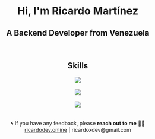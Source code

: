 <h1 align="center">Hi, I'm Ricardo Martínez</h1>
<h2 align="center"><b>A Backend Developer from Venezuela</b></h2>

</div>
 
<div align="center">
 <h2 align="center">Skills</h2>
    <img src="https://skillicons.dev/icons?i=ts,py,go,c,nodejs,deno,supabase,flask,express,fastapi,django,nestjs,docker,mongodb,redis,postgres,jenkins,kafka,rabbitmq,bash,git,nginx&perline=5" />
</div>

</br>

<div align="center">
  <img src="https://github-readme-stats.vercel.app/api?username=Ricardoxdev&show_icons=true&theme=tokyonight" />
</div>

</br>

<div align="center">
  <img src="https://github-readme-stats.vercel.app/api/top-langs?username=ricardoxdev&show_icons=true&theme=tokyonight&title_color=ffffff&text_color=ffffff&locale=en" />
</div>

<br />
 
 
<div align="center"> 🌀 If you have any feedback, please <b>reach out to me</b> 👨‍💻
    <br />
    <a href="https://ricardodev.online" >ricardodev.online</a> |
    ricardoxdev@gmail.com
</div>
